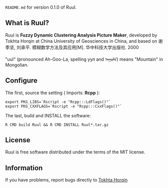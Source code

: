 `README.md` for version 0.1.0 of Ruul.

## What is Ruul? ##

Ruul is **Fuzzy Dynamic Clustering Analysis Picture Maker**, 
developed by Tokhta Horqin at China University of Geosciences in China, 
and based on 谢季坚, 刘承平. 模糊数学方法及其应用[M]. 华中科技大学出版社. 2000

"uul" (pronounced Ah-Goo-La, spelling уул and ᠠᠭᠤᠯᠠ) means "Mountain" in Mongolian.

## Configure ##

The first, source the setting ( Imports: **Rcpp** ):

    export PKG_LIBS=`Rscript -e "Rcpp:::LdFlags()"`
    export PKG_CXXFLAGS=`Rscript -e "Rcpp:::CxxFlags()"`

The last, build and INSTALL the software:

    R CMD build Ruul && R CMD INSTALL Ruul*.tar.gz

## License ##

Ruul is free software distributed under the terms of the MIT license.

## Information ##

If you have problems, report bugs directly to [Tokhta Horqin](tokhta@outlook.com)

